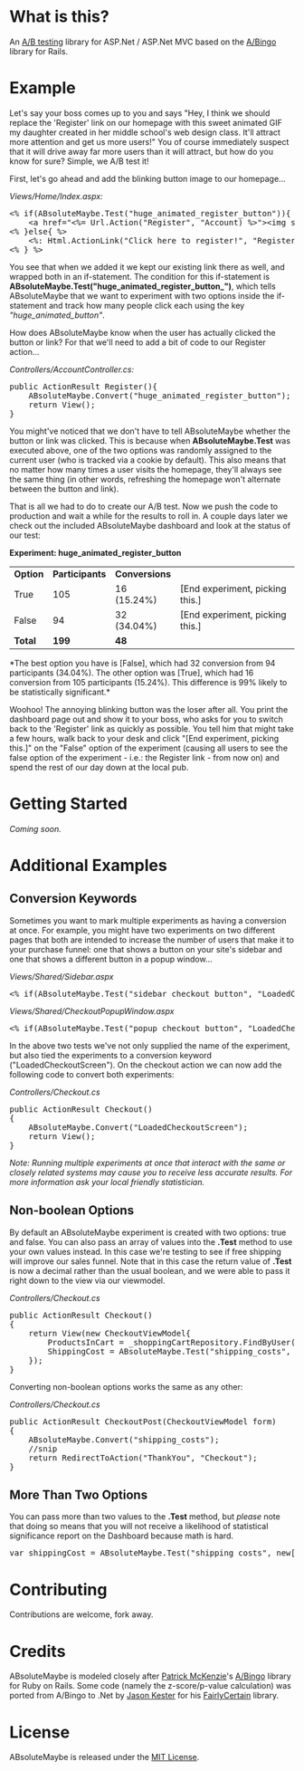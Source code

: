 # What is this?
An [A/B testing](http://en.wikipedia.org/wiki/A/B_testing) library for ASP.Net / ASP.Net MVC based on the [A/Bingo](http://www.bingocardcreator.com/abingo) library for Rails.

# Example
Let's say your boss comes up to you and says "Hey, I think we should replace the 'Register' link on our homepage with this sweet animated GIF my daughter created in her middle school's web design class. It'll attract more attention and get us more users!" You of course immediately suspect that it will drive away far more users than it will attract, but how do you know for sure? Simple, we A/B test it!

First, let's go ahead and add the blinking button image to our homepage...

*Views/Home/Index.aspx:*
<pre>
&lt;% if(ABsoluteMaybe.Test("huge_animated_register_button")){ %&gt;
	&lt;a href="&lt;%= Url.Action("Register", "Account) %&gt;"&gt;&lt;img src="/Content/HuuuuugeAnimatedRegisterButton.gif" /&gt;&lt;/a&gt;
&lt;% }else{ %&gt;
	&lt;%: Html.ActionLink("Click here to register!", "Register", "Account") %&gt;
&lt;% } %&gt;
</pre>

You see that when we added it we kept our existing link there as well, and wrapped both in an if-statement. The condition for this if-statement is **ABsoluteMaybe.Test("huge_animated_register_button_")**, which tells ABsoluteMaybe that we want to experiment with two options inside the if-statement and track how many people click each using the key *"huge_animated_button"*.

How does ABsoluteMaybe know when the user has actually clicked the button or link? For that we'll need to add a bit of code to our Register action...

*Controllers/AccountController.cs:*
<pre>
public ActionResult Register(){
	ABsoluteMaybe.Convert("huge_animated_register_button");
	return View();
}
</pre>

You might've noticed that we don't have to tell ABsoluteMaybe whether the button or link was clicked. This is because when **ABsoluteMaybe.Test** was executed above, one of the two options was randomly assigned to the current user (who is tracked via a cookie by default). This also means that no matter how many times a user visits the homepage, they'll always see the same thing (in other words, refreshing the homepage won't alternate between the button and link).

That is all we had to do to create our A/B test. Now we push the code to production and wait a while for the results to roll in. A couple days later we check out the included ABsoluteMaybe dashboard and look at the status of our test:

**Experiment: huge_animated_register_button**
<table>
	<tr>
		<td><strong>Option</strong></td>
		<td><strong>Participants</strong></td>
		<td><strong>Conversions</strong></td>
		<td> </td>
	</tr>
	<tr>
		<td>True</td>
		<td>105</td>
		<td>16 (15.24%)</td>
		<td>[End experiment, picking this.]</td>
	</tr>
	<tr>
		<td>False</td>
		<td>94</td>
		<td>32 (34.04%)</td>
		<td>[End experiment, picking this.]</td>
	</tr>
	<tr>
		<td><strong>Total</strong></td>
		<td><strong>199</strong></td>
		<td><strong>48</strong></td>
		<td> </td>
	</tr>
</table>
*The best option you have is [False], which had 32 conversion from 94 participants (34.04%). The other option was [True], which had 16 conversion from 105 participants (15.24%). This difference is 99% likely to be statistically significant.*

Woohoo! The annoying blinking button was the loser after all. You print the dashboard page out and show it to your boss, who asks for you to switch back to the 'Register' link as quickly as possible. You tell him that might take a few hours, walk back to your desk and click "[End experiment, picking this.]" on the "False" option of the experiment (causing all users to see the false option of the experiment - i.e.: the Register link - from now on) and spend the rest of our day down at the local pub.

# Getting Started
*Coming soon.*

# Additional Examples

## Conversion Keywords
Sometimes you want to mark multiple experiments as having a conversion at once. For example, you might have two experiments on two different pages that both are intended to increase the number of users that make it to your purchase funnel: one that shows a button on your site's sidebar and one that shows a different button in a popup window...

*Views/Shared/Sidebar.aspx*
<pre>
&lt;% if(ABsoluteMaybe.Test("sidebar_checkout_button", "LoadedCheckoutScreen")){%&gt;...&lt;% } %&gt;
</pre>

*Views/Shared/CheckoutPopupWindow.aspx*
<pre>
&lt;% if(ABsoluteMaybe.Test("popup_checkout_button", "LoadedCheckoutScreen")){%&gt;...&lt;% } %&gt;
</pre>

In the above two tests we've not only supplied the name of the experiment, but also tied the experiments to a conversion keyword ("LoadedCheckoutScreen"). On the checkout action we can now add the following code to convert both experiments:

*Controllers/Checkout.cs*
<pre>
public ActionResult Checkout()
{
	ABsoluteMaybe.Convert("LoadedCheckoutScreen");
	return View();
}
</pre>

*Note: Running multiple experiments at once that interact with the same or closely related systems may cause you to receive less accurate results. For more information ask your local friendly statistician.*

## Non-boolean Options

By default an ABsoluteMaybe experiment is created with two options: true and false. You can also pass an array of values into the **.Test** method to use your own values instead. In this case we're testing to see if free shipping will improve our sales funnel. Note that in this case the return value of **.Test** is now a decimal rather than the usual boolean, and we were able to pass it right down to the view via our viewmodel.

*Controllers/Checkout.cs*
<pre>
public ActionResult Checkout()
{
	return View(new CheckoutViewModel{
		ProductsInCart = _shoppingCartRepository.FindByUser(_userId),
		ShippingCost = ABsoluteMaybe.Test("shipping_costs", new[]{9.99m, 0m})
	});
}
</pre>

Converting non-boolean options works the same as any other:

*Controllers/Checkout.cs*
<pre>
public ActionResult CheckoutPost(CheckoutViewModel form)
{
	ABsoluteMaybe.Convert("shipping_costs");
	//snip
	return RedirectToAction("ThankYou", "Checkout");
}
</pre>

## More Than Two Options

You can pass more than two values to the **.Test** method, but *please* note that doing so means that you will not receive a likelihood of statistical significance report on the Dashboard because math is hard.

<pre>
var shippingCost = ABsoluteMaybe.Test("shipping_costs", new[]{9.99m, 5.99m, 0m})
</pre>

# Contributing
Contributions are welcome, fork away.

# Credits
ABsoluteMaybe is modeled closely after [Patrick McKenzie](http://twitter.com/patio11)'s [A/Bingo](http://www.bingocardcreator.com/abingo) library for Ruby on Rails. Some code (namely the z-score/p-value calculation) was ported from A/Bingo to .Net by [Jason Kester](http://twitter.com/#!/jasonkester) for his [FairlyCertain](http://www.fairtutor.com/fairlycertain/) library.

# License
ABsoluteMaybe is released under the [MIT License](http://en.wikipedia.org/wiki/MIT_License).